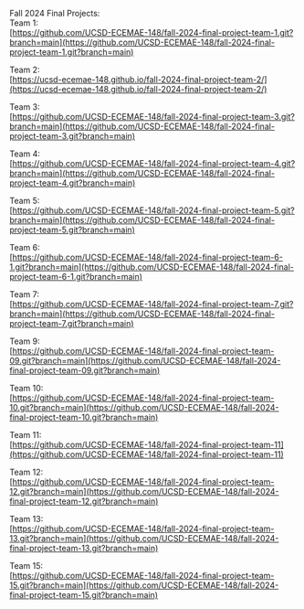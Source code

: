 Fall 2024 Final Projects:  
Team 1:  
[https://github.com/UCSD-ECEMAE-148/fall-2024-final-project-team-1.git?branch=main](https://github.com/UCSD-ECEMAE-148/fall-2024-final-project-team-1.git?branch=main)  

Team 2:  
[https://ucsd-ecemae-148.github.io/fall-2024-final-project-team-2/](https://ucsd-ecemae-148.github.io/fall-2024-final-project-team-2/)  

Team 3:  
[https://github.com/UCSD-ECEMAE-148/fall-2024-final-project-team-3.git?branch=main](https://github.com/UCSD-ECEMAE-148/fall-2024-final-project-team-3.git?branch=main)  

Team 4:  
[https://github.com/UCSD-ECEMAE-148/fall-2024-final-project-team-4.git?branch=main](https://github.com/UCSD-ECEMAE-148/fall-2024-final-project-team-4.git?branch=main)  

Team 5:  
[https://github.com/UCSD-ECEMAE-148/fall-2024-final-project-team-5.git?branch=main](https://github.com/UCSD-ECEMAE-148/fall-2024-final-project-team-5.git?branch=main)  

Team 6:  
[https://github.com/UCSD-ECEMAE-148/fall-2024-final-project-team-6-1.git?branch=main](https://github.com/UCSD-ECEMAE-148/fall-2024-final-project-team-6-1.git?branch=main)  

Team 7:  
[https://github.com/UCSD-ECEMAE-148/fall-2024-final-project-team-7.git?branch=main](https://github.com/UCSD-ECEMAE-148/fall-2024-final-project-team-7.git?branch=main)  

Team 9:  
[https://github.com/UCSD-ECEMAE-148/fall-2024-final-project-team-09.git?branch=main](https://github.com/UCSD-ECEMAE-148/fall-2024-final-project-team-09.git?branch=main)  

Team 10:  
[https://github.com/UCSD-ECEMAE-148/fall-2024-final-project-team-10.git?branch=main](https://github.com/UCSD-ECEMAE-148/fall-2024-final-project-team-10.git?branch=main)  

Team 11:  
[https://github.com/UCSD-ECEMAE-148/fall-2024-final-project-team-11](https://github.com/UCSD-ECEMAE-148/fall-2024-final-project-team-11)  

Team 12:  
[https://github.com/UCSD-ECEMAE-148/fall-2024-final-project-team-12.git?branch=main](https://github.com/UCSD-ECEMAE-148/fall-2024-final-project-team-12.git?branch=main)  

Team 13:  
[https://github.com/UCSD-ECEMAE-148/fall-2024-final-project-team-13.git?branch=main](https://github.com/UCSD-ECEMAE-148/fall-2024-final-project-team-13.git?branch=main)  

Team 15:  
[https://github.com/UCSD-ECEMAE-148/fall-2024-final-project-team-15.git?branch=main](https://github.com/UCSD-ECEMAE-148/fall-2024-final-project-team-15.git?branch=main)
